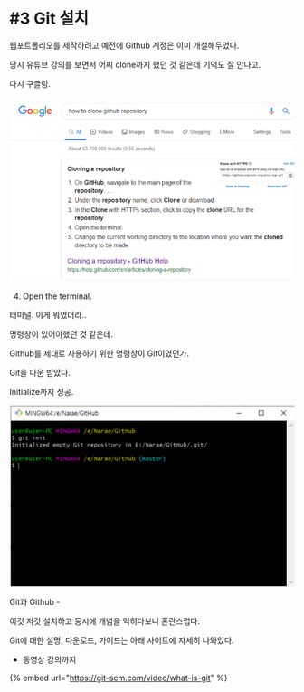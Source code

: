 # \#3 Git 설치

웹포트폴리오를 제작하려고 예전에 Github 계정은 이미 개설해두었다.

당시 유튜브 강의를 보면서 어찌 clone까지 했던 것 같은데 기억도 잘 안나고.

다시 구글링.

![](.gitbook/assets/image%20%284%29.png)

4. Open the terminal.

터미널. 이게 뭐였더라..

명령창이 있어야했던 것 같은데.

Github를 제대로 사용하기 위한 명령창이 Git이였던가.

Git을 다운 받았다. 

Initialize까지 성공.

![](.gitbook/assets/image%20%283%29.png)





Git과 Github - 

이것 저것 설치하고 동시에 개념을 익히다보니 혼란스럽다.

Git에 대한 설명, 다운로드, 가이드는 아래 사이트에 자세히 나와있다.

+ 동영상 강의까지

{% embed url="https://git-scm.com/video/what-is-git" %}







